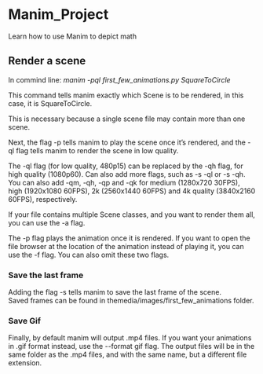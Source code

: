 # Manim_Project
Learn how to use Manim to depict math 

## Render a scene
In commind line: _manim -pql first_few_animations.py SquareToCircle_

This command tells manim exactly which Scene is to be rendered, 
in this case, it is SquareToCircle.  

This is necessary because a single scene file may contain more than one scene.  

Next, the flag -p tells manim to play the scene once it’s rendered, 
and the -ql flag tells manim to render the scene in low quality. 

The -ql flag (for low quality, 480p15) can be replaced by the -qh flag, 
for high quality (1080p60). Can also add more flags, such as -s -ql or -s -qh. 
You can also add -qm, -qh, -qp and -qk for medium (1280x720 30FPS), high (1920x1080 60FPS), 2k (2560x1440 60FPS) and 4k quality (3840x2160 60FPS), respectively.

If your file contains multiple Scene classes, and you want to render them all, you can use the -a flag.     

The -p flag plays the animation once it is rendered. If you want to open the file browser at the location of the animation instead of playing it, you can use the -f flag. You can also omit these two flags.
### Save the last frame
Adding the flag -s tells manim to save the last frame of the scene.   
Saved frames can be found in themedia/images/first_few_animations folder.

### Save Gif
Finally, by default manim will output .mp4 files. If you want your animations in .gif format instead, use the --format gif flag. The output files will be in the same folder as the .mp4 files, and with the same name, but a different file extension.